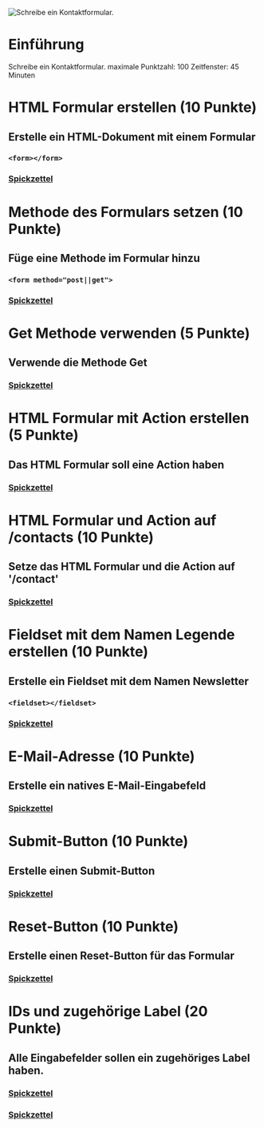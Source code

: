 ![Schreibe ein Kontaktformular.](https://techstarter.de/wp-content/uploads/2022/04/AWS_Restart_Logo_RGB.png)
# Einführung
Schreibe ein Kontaktformular.
maximale Punktzahl: 100
Zeitfenster: 45 Minuten

# HTML Formular erstellen (10 Punkte)
## Erstelle ein HTML-Dokument mit einem Formular

### `<form></form>`
### [Spickzettel](https://www.w3schools.com/html/html_forms.asp) 

# Methode des Formulars setzen (10 Punkte)
## Füge eine Methode im Formular hinzu

### `<form method="post||get">`
### [Spickzettel](https://www.w3schools.com/tags/att_form_method.asp) 

# Get Methode verwenden (5 Punkte)
## Verwende die Methode Get

### [Spickzettel](https://www.w3schools.com/tags/att_form_method.asp) 

# HTML Formular mit Action erstellen (5 Punkte)
## Das HTML Formular soll eine Action haben

### [Spickzettel](https://www.w3schools.com/tags/att_form_method.asp) 

# HTML Formular und Action auf /contacts (10 Punkte)
## Setze das HTML Formular und die Action auf '/contact'

### [Spickzettel](https://www.w3schools.com/tags/att_form_method.asp) 

# Fieldset mit dem Namen Legende erstellen (10 Punkte)
## Erstelle ein Fieldset mit dem Namen Newsletter

### `<fieldset></fieldset>`
### [Spickzettel](https://www.w3schools.com/tags/tag_fieldset.asp) 

# E-Mail-Adresse (10 Punkte)
## Erstelle ein natives E-Mail-Eingabefeld

### [Spickzettel](https://www.w3schools.com/tags/tag_input.asp) 

# Submit-Button (10 Punkte)
## Erstelle einen Submit-Button

### [Spickzettel](https://www.w3schools.com/tags/att_input_type_submit.asp) 

# Reset-Button (10 Punkte)
## Erstelle einen Reset-Button für das Formular

### [Spickzettel](https://www.w3schools.com/html/tryit.asp?filename=tryhtml_input_reset) 

# IDs und zugehörige Label (20 Punkte)
## Alle Eingabefelder sollen ein zugehöriges Label haben.

### [Spickzettel](https://www.w3schools.com/html/html_id.asp) 
### [Spickzettel](https://www.w3schools.com/tags/tag_label.asp) 

